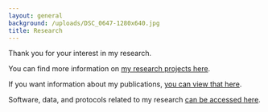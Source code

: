 ```yaml
---
layout: general
background: /uploads/DSC_0647-1280x640.jpg
title: Research
---
```


Thank you for your interest in my research.

You can find more information on [my research projects here](https://paulwolflab.com/wolflab-research-projects/).

If you want information about my publications, [you can view that here](https://paulwolflab.com/wolflab-publications/).

Software, data, and protocols related to my research [can be accessed here](https://paulwolflab.com/data-protocols/).
